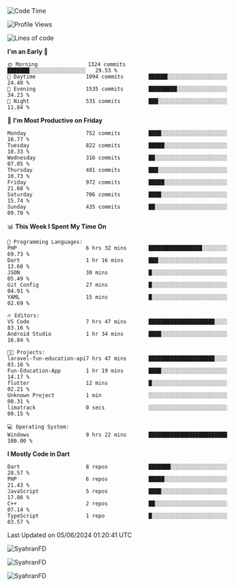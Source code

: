 <!--START_SECTION:waka-->
![Code Time](http://img.shields.io/badge/Code%20Time-316%20hrs%2029%20mins-blue)

![Profile Views](http://img.shields.io/badge/Profile%20Views-1-blue)

![Lines of code](https://img.shields.io/badge/From%20Hello%20World%20I%27ve%20Written-2.2%20million%20lines%20of%20code-blue)

**I'm an Early 🐤** 

```text
🌞 Morning                1324 commits        ███████░░░░░░░░░░░░░░░░░░   29.53 % 
🌆 Daytime                1094 commits        ██████░░░░░░░░░░░░░░░░░░░   24.40 % 
🌃 Evening                1535 commits        █████████░░░░░░░░░░░░░░░░   34.23 % 
🌙 Night                  531 commits         ███░░░░░░░░░░░░░░░░░░░░░░   11.84 % 
```
📅 **I'm Most Productive on Friday** 

```text
Monday                   752 commits         ████░░░░░░░░░░░░░░░░░░░░░   16.77 % 
Tuesday                  822 commits         █████░░░░░░░░░░░░░░░░░░░░   18.33 % 
Wednesday                316 commits         ██░░░░░░░░░░░░░░░░░░░░░░░   07.05 % 
Thursday                 481 commits         ███░░░░░░░░░░░░░░░░░░░░░░   10.73 % 
Friday                   972 commits         █████░░░░░░░░░░░░░░░░░░░░   21.68 % 
Saturday                 706 commits         ████░░░░░░░░░░░░░░░░░░░░░   15.74 % 
Sunday                   435 commits         ██░░░░░░░░░░░░░░░░░░░░░░░   09.70 % 
```


📊 **This Week I Spent My Time On** 

```text
💬 Programming Languages: 
PHP                      6 hrs 32 mins       █████████████████░░░░░░░░   69.73 % 
Dart                     1 hr 16 mins        ███░░░░░░░░░░░░░░░░░░░░░░   13.68 % 
JSON                     30 mins             █░░░░░░░░░░░░░░░░░░░░░░░░   05.49 % 
Git Config               27 mins             █░░░░░░░░░░░░░░░░░░░░░░░░   04.91 % 
YAML                     15 mins             █░░░░░░░░░░░░░░░░░░░░░░░░   02.69 % 

🔥 Editors: 
VS Code                  7 hrs 47 mins       █████████████████████░░░░   83.16 % 
Android Studio           1 hr 34 mins        ████░░░░░░░░░░░░░░░░░░░░░   16.84 % 

🐱‍💻 Projects: 
laravel-fun-education-api7 hrs 47 mins       █████████████████████░░░░   83.16 % 
Fun-Education-App        1 hr 19 mins        ████░░░░░░░░░░░░░░░░░░░░░   14.17 % 
flutter                  12 mins             █░░░░░░░░░░░░░░░░░░░░░░░░   02.21 % 
Unknown Project          1 min               ░░░░░░░░░░░░░░░░░░░░░░░░░   00.31 % 
limatrack                0 secs              ░░░░░░░░░░░░░░░░░░░░░░░░░   00.15 % 

💻 Operating System: 
Windows                  9 hrs 22 mins       █████████████████████████   100.00 % 
```

**I Mostly Code in Dart** 

```text
Dart                     8 repos             ███████░░░░░░░░░░░░░░░░░░   28.57 % 
PHP                      6 repos             █████░░░░░░░░░░░░░░░░░░░░   21.43 % 
JavaScript               5 repos             ████░░░░░░░░░░░░░░░░░░░░░   17.86 % 
C++                      2 repos             ██░░░░░░░░░░░░░░░░░░░░░░░   07.14 % 
TypeScript               1 repo              █░░░░░░░░░░░░░░░░░░░░░░░░   03.57 % 
```




 Last Updated on 05/06/2024 01:20:41 UTC
<!--END_SECTION:waka-->

<p align="left">
  <img src="https://github-readme-stats.vercel.app/api/top-langs?username=SyahranFD&layout=donut&hide=C%2B%2B,CMake,css&show_icons=true&locale=en&&theme=blueberry" alt="SyahranFD" />
</p>

<p align="left">
  <img src="https://github-readme-stats.vercel.app/api?username=SyahranFD&show_icons=true&locale=en&theme=blueberry" alt="SyahranFD" />
</p>

<p align="left">
  <img src="https://streak-stats.demolab.com/?user=SyahranFD&theme=blueberry" alt="SyahranFD"/>
</p>
